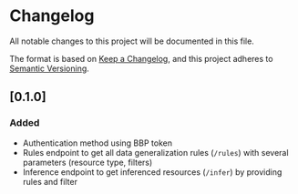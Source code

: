 # Changelog
All notable changes to this project will be documented in this file.

The format is based on [Keep a Changelog](https://keepachangelog.com/en/1.0.0/),
and this project adheres to [Semantic Versioning](https://semver.org/spec/v2.0.0.html).

## [0.1.0]

### Added

- Authentication method using BBP token
- Rules endpoint to get all data generalization rules (`/rules`) with several parameters (resource type, filters)
- Inference endpoint to get inferenced resources (`/infer`) by providing rules and filter